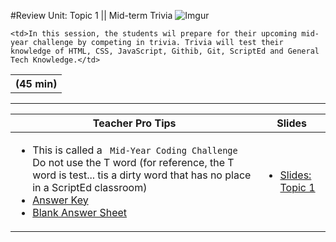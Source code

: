 #Review Unit: Topic 1 || Mid-term Trivia
 ![Imgur](https://upload.wikimedia.org/wikipedia/en/2/27/Trivia.png)
  
<table>
<tr>
	<th> (45 min)</th>
</tr>
<tr>

	<td>In this session, the students wil prepare for their upcoming mid-year challenge by competing in trivia. Trivia will test their knowledge of HTML, CSS, JavaScript, Githib, Git, ScriptEd and General Tech Knowledge.</td>

</tr>
</table>

***

| <center> **Teacher Pro Tips** </center> |<center> **Slides** </center> |
|-------|-------|
|<ul> <li>This is called a ` Mid-Year Coding Challenge` Do not use the T word (for reference, the T word is test... tis a dirty word that has no place in a ScriptEd classroom)</li> <li> <a href="https://drive.google.com/open?id=0B7Uz6SQ9Cpr0a0RycHN3WktRbFE">Answer Key</a></li> <li><a href="https://drive.google.com/open?id=0B7Uz6SQ9Cpr0elhEdllUSThjTzA">Blank Answer Sheet</a></li></ul>| <ul><li><a href = "https://docs.google.com/presentation/d/1c06aYB9xp02aWgaaONSohjXbLeyrkUzbmhrVlygvQsQ/edit#slide=id.g14ecb9111c_1_0">Slides: Topic 1</a></li></ul> | 






